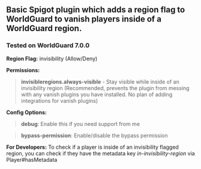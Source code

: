 ## Basic Spigot plugin which adds a region flag to WorldGuard to vanish players inside of a WorldGuard region.
### Tested on WorldGuard 7.0.0

**Region Flag:** invisibility (Allow/Deny)

**Permissions:**
> **invisibleregions.always-visible** - Stay visible while inside of an invisibility region (Recommended, prevents the plugin from messing with any vanish plugins you have installed. No plan of adding integrations for vanish plugins)

**Config Options:**
> **debug**: Enable this if you need support from me

> **bypass-permission**: Enable/disable the bypass permission

**For Developers:**
To check if a player is inside of an invisibility flagged region, you can check if they have the metadata key _in-invisibility-region_ via Player#hasMetadata
